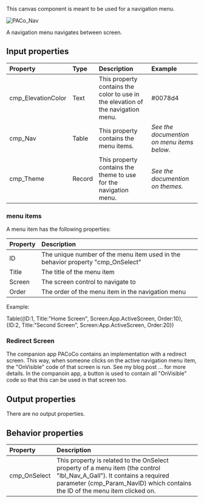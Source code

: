 This canvas component is meant to be used for a navigation menu.

![PACo_Nav](https://user-images.githubusercontent.com/35654198/197222505-7e7f42d7-9014-4471-a93a-c37c3f97a3e4.png)

A navigation menu navigates between screen.

## **Input properties**

| Property | Type | Description | Example |
| :--- | :--- | :--- | :--- |
| cmp_ElevationColor | Text | This property contains the color to use in the elevation of the navigation menu. | #0078d4 |
| cmp_Nav | Table | This property contains the menu items. | *See the documention on menu items below.* |
| cmp_Theme | Record | This property contains the theme to use for the navigation menu. | *See the documention on themes.* |

### menu items
A menu item has the following properties:

| Property | Description |
| :--- | :--- |
| ID | The unique number of the menu item used in the behavior property "cmp_OnSelect" |
| Title | The title of the menu item |
| Screen | The screen control to navigate to |
| Order | The order of the menu item in the navigation menu |

Example:

Table({ID:1, Title:"Home Screen", Screen:App.ActiveScreen, Order:10}, {ID:2, Title:"Second Screen", Screen:App.ActiveScreen, Order:20})

### Redirect Screen
The companion app PACoCo contains an implementation with a redirect screen. This way, when someone clicks on the active navigation menu item, 
the "OnVisible" code of that screen is run. See my blog post ... for more details. In the companoin app, a button is used to contain 
all "OnVisible" code so that this can be used in that screen too.

## **Output properties**

There are no output properties.

## **Behavior properties**

| Property | Description |
| :--- | :--- |
| cmp_OnSelect | This property is related to the OnSelect property of a menu item (the control "lbl_Nav_A_Gall"). It contains a required parameter (cmp_Param_NavID) which contains the ID of the menu item clicked on. |
